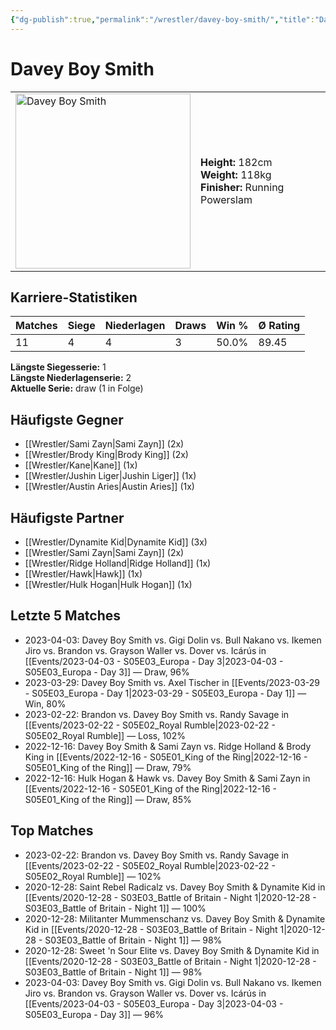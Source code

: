 ```yaml
---
{"dg-publish":true,"permalink":"/wrestler/davey-boy-smith/","title":"Davey Boy Smith","tags":["wrestler"],"noteIcon":""}
---
```



# Davey Boy Smith

<table>
        <tr>
        <td><img src="https://github.com/CptSpaulding1980/choke-slam-wrestling/releases/download/images/Davey_Boy_Smith.png" width="280" alt="Davey Boy Smith"></td>
        <td>
        <b>Height:</b> 182cm<br>
        <b>Weight:</b> 118kg<br>
        <b>Finisher:</b> Running Powerslam<br>
        </td>
        </tr>
        </table>
        

## Karriere-Statistiken

| Matches | Siege | Niederlagen | Draws | Win % | Ø Rating |
|---------|-------|-------------|-------|-------|-----------|
| 11 | 4 | 4 | 3 | 50.0% | 89.45 |

**Längste Siegesserie:** 1<br>**Längste Niederlagenserie:** 2<br>**Aktuelle Serie:** draw (1 in Folge)


## Häufigste Gegner
- [[Wrestler/Sami Zayn\|Sami Zayn]] (2x)
- [[Wrestler/Brody King\|Brody King]] (2x)
- [[Wrestler/Kane\|Kane]] (1x)
- [[Wrestler/Jushin Liger\|Jushin Liger]] (1x)
- [[Wrestler/Austin Aries\|Austin Aries]] (1x)

## Häufigste Partner
- [[Wrestler/Dynamite Kid\|Dynamite Kid]] (3x)
- [[Wrestler/Sami Zayn\|Sami Zayn]] (2x)
- [[Wrestler/Ridge Holland\|Ridge Holland]] (1x)
- [[Wrestler/Hawk\|Hawk]] (1x)
- [[Wrestler/Hulk Hogan\|Hulk Hogan]] (1x)

## Letzte 5 Matches
- 2023-04-03: Davey Boy Smith vs. Gigi Dolin vs. Bull Nakano vs. Ikemen Jiro vs. Brandon vs. Grayson Waller vs. Dover  vs. Icárús  in [[Events/2023-04-03 - S05E03_Europa - Day 3\|2023-04-03 - S05E03_Europa - Day 3]] — Draw, 96%
- 2023-03-29: Davey Boy Smith vs. Axel Tischer in [[Events/2023-03-29 - S05E03_Europa - Day 1\|2023-03-29 - S05E03_Europa - Day 1]] — Win, 80%
- 2023-02-22: Brandon vs. Davey Boy Smith vs. Randy Savage in [[Events/2023-02-22 - S05E02_Royal Rumble\|2023-02-22 - S05E02_Royal Rumble]] — Loss, 102%
- 2022-12-16: Davey Boy Smith & Sami Zayn vs. Ridge Holland & Brody King in [[Events/2022-12-16 - S05E01_King of the Ring\|2022-12-16 - S05E01_King of the Ring]] — Draw, 79%
- 2022-12-16: Hulk Hogan & Hawk vs. Davey Boy Smith & Sami Zayn in [[Events/2022-12-16 - S05E01_King of the Ring\|2022-12-16 - S05E01_King of the Ring]] — Draw, 85%

## Top Matches
- 2023-02-22: Brandon vs. Davey Boy Smith vs. Randy Savage in [[Events/2023-02-22 - S05E02_Royal Rumble\|2023-02-22 - S05E02_Royal Rumble]] — 102%
- 2020-12-28: Saint Rebel Radicalz vs. Davey Boy Smith & Dynamite Kid in [[Events/2020-12-28 - S03E03_Battle of Britain - Night 1\|2020-12-28 - S03E03_Battle of Britain - Night 1]] — 100%
- 2020-12-28: Militanter Mummenschanz vs. Davey Boy Smith & Dynamite Kid in [[Events/2020-12-28 - S03E03_Battle of Britain - Night 1\|2020-12-28 - S03E03_Battle of Britain - Night 1]] — 98%
- 2020-12-28: Sweet 'n Sour Elite vs. Davey Boy Smith & Dynamite Kid in [[Events/2020-12-28 - S03E03_Battle of Britain - Night 1\|2020-12-28 - S03E03_Battle of Britain - Night 1]] — 98%
- 2023-04-03: Davey Boy Smith vs. Gigi Dolin vs. Bull Nakano vs. Ikemen Jiro vs. Brandon vs. Grayson Waller vs. Dover  vs. Icárús  in [[Events/2023-04-03 - S05E03_Europa - Day 3\|2023-04-03 - S05E03_Europa - Day 3]] — 96%
